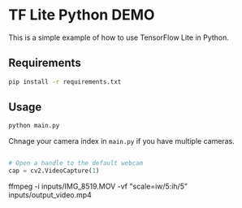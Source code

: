 # TF Lite Python DEMO

This is a simple example of how to use TensorFlow Lite in Python.

## Requirements

```bash
pip install -r requirements.txt
```


## Usage

```bash
python main.py
```

Chnage your camera index in `main.py` if you have multiple cameras.

```python

# Open a handle to the default webcam
cap = cv2.VideoCapture(1)

```


ffmpeg -i inputs/IMG_8519.MOV -vf "scale=iw/5:ih/5" inputs/output_video.mp4

